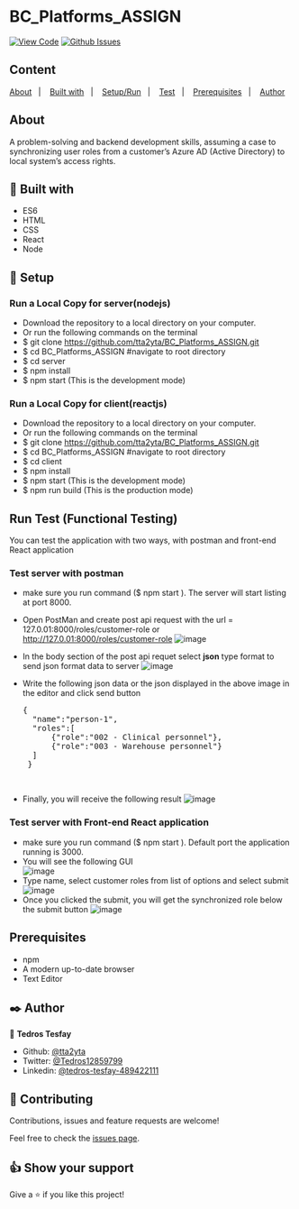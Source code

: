 # BC_Platforms_ASSIGN

[![View Code](https://img.shields.io/badge/View%20-Code-green)](https://github.com/tta2yta/BC_Platforms_ASSIGN/pulls)
[![Github Issues](https://img.shields.io/badge/GitHub-Issues-orange)](https://github.com/tta2yta/BC_Platforms_ASSIGN/issues)


## Content

<a text-align="center" href="#about">About</a>&nbsp;&nbsp;&nbsp;|&nbsp;&nbsp;&nbsp;
<a href="#with">Built with</a>&nbsp;&nbsp;&nbsp;|&nbsp;&nbsp;&nbsp;
<a href="#setup">Setup/Run</a>&nbsp;&nbsp;&nbsp;|&nbsp;&nbsp;&nbsp;
<a href="#test">Test</a>&nbsp;&nbsp;&nbsp;|&nbsp;&nbsp;&nbsp;
<a href="#prerequisites">Prerequisites</a>&nbsp;&nbsp;&nbsp;|&nbsp;&nbsp;&nbsp;
<a href="#author">Author</a>


## About <a name = "about"></a>

A problem-solving and backend development skills, assuming a case to synchronizing user roles from a customer’s Azure AD (Active
Directory) to local system’s access rights.


## 🔧 Built with<a name = "with"></a>

- ES6
- HTML
- CSS
- React
- Node

## 🔨 Setup<a name = "setup"></a>
### Run a Local Copy for server(nodejs)
- Download the repository to a local directory on your computer.
- Or run the following commands on the terminal
-  $ git clone https://github.com/tta2yta/BC_Platforms_ASSIGN.git
- $ cd BC_Platforms_ASSIGN    #navigate to root directory
- $ cd server
-  $ npm install
-  $ npm start (This is the development mode)

### Run a Local Copy for client(reactjs)
- Download the repository to a local directory on your computer.
- Or run the following commands on the terminal
-  $ git clone https://github.com/tta2yta/BC_Platforms_ASSIGN.git
- $ cd BC_Platforms_ASSIGN    #navigate to root directory
- $ cd client
-  $ npm install
-  $ npm start (This is the development mode)
-  $ npm run build (This is the production mode)

## Run Test (Functional Testing) <a name = "test"></a>
 You can test the application with two ways, with postman and front-end React application
### Test server with postman
- make sure you run command ($ npm start ). The server will start listing at port 8000.
- Open PostMan and create post api request with the url =  127.0.01:8000/roles/customer-role or http://127.0.01:8000/roles/customer-role
   ![image](https://user-images.githubusercontent.com/56317574/178114564-d4dc92df-fbd2-4b2f-b512-f5c962d0ac5c.png)

- In the body section of the post api requet select **json** type format to send json format data to server
   ![image](https://user-images.githubusercontent.com/56317574/178114721-a6b7d3ca-f0e3-4acb-b1cf-c16c285539bd.png)

- Write the following json data or the json displayed in the above image in the editor and click send button <br>
  <pre>
  {
    "name":"person-1",
    "roles":[
        {"role":"002 - Clinical personnel"},
        {"role":"003 - Warehouse personnel"}
    ]
   }
</pre> <br>

- Finally, you will receive the following result
    ![image](https://user-images.githubusercontent.com/56317574/178114908-3bfee331-76e1-414e-a836-ee97c7e187fe.png)

### Test server with Front-end React application 
- make sure you run command ($ npm start ). Default port the application running is 3000.
- You will see the following GUI <br>
   ![image](https://user-images.githubusercontent.com/56317574/178115502-e41b382c-85e3-4b87-95f0-0eb24423b1f2.png)
- Type name, select customer roles from list of options and select submit
   ![image](https://user-images.githubusercontent.com/56317574/178115556-13bec890-d3e7-456b-8810-b40860433132.png)
- Once you clicked the submit, you will get the synchronized role below the submit button
   ![image](https://user-images.githubusercontent.com/56317574/178115629-c0ef9c84-c628-48af-8be4-f9b000e620f3.png)


## Prerequisites<a name = "prerequisites"></a>
- npm
- A modern up-to-date browser
- Text Editor

## ✒️  Author <a name = "author"></a>

👤 **Tedros Tesfay**

- Github: [@tta2yta](https://github.com/tta2yta)
- Twitter: [@Tedros12859799](https://twitter.com/Tedros12859799)
- Linkedin: [@tedros-tesfay-489422111](https://www.linkedin.com/in/tedros-tesfay-489422111/)


## 🤝 Contributing

Contributions, issues and feature requests are welcome!

Feel free to check the [issues page](https://github.com/tta2yta/BC_Platforms_ASSIGN/issues).


## 👍 Show your support

Give a ⭐️ if you like this project!

</div>
